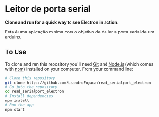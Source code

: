 # Leitor de porta serial

**Clone and run for a quick way to see Electron in action.**

Esta é uma aplicação minima com o objetivo de de ler a porta serial de um arduino.


## To Use

To clone and run this repository you'll need [Git](https://git-scm.com) and [Node.js](https://nodejs.org/en/download/) (which comes with [npm](http://npmjs.com)) installed on your computer. From your command line:

```bash
# Clone this repository
git clone https://github.com/LeandroFogaca/read_serialport_electron
# Go into the repository
cd read_serialport_electron
# Install dependencies
npm install
# Run the app
npm start
```
